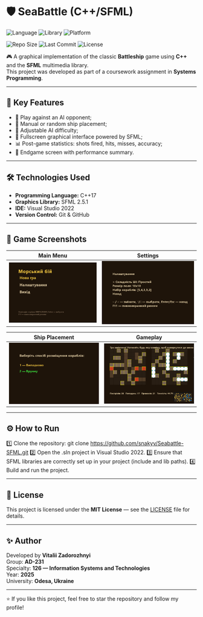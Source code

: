 # 🛡️ SeaBattle (C++/SFML)

![Language](https://img.shields.io/badge/Language-C++17-blue?style=for-the-badge)
![Library](https://img.shields.io/badge/Library-SFML%202.5.1-green?style=for-the-badge)
![Platform](https://img.shields.io/badge/Platform-Windows-lightgrey?style=for-the-badge)

![Repo Size](https://img.shields.io/github/repo-size/snakyv/Seabattle-SFML?style=for-the-badge)
![Last Commit](https://img.shields.io/github/last-commit/snakyv/Seabattle-SFML?style=for-the-badge)
![License](https://img.shields.io/badge/License-MIT-yellow?style=for-the-badge)


🎮 A graphical implementation of the classic **Battleship** game using **C++** and the **SFML** multimedia library.  
This project was developed as part of a coursework assignment in **Systems Programming**.

---

## 📌 Key Features

- 🎯 Play against an AI opponent;
- 🚢 Manual or random ship placement;
- 🧠 Adjustable AI difficulty;
- 🎨 Fullscreen graphical interface powered by SFML;
- 📊 Post-game statistics: shots fired, hits, misses, accuracy;
- 🏁 Endgame screen with performance summary.

---

## 🛠️ Technologies Used

- **Programming Language:** C++17
- **Graphics Library:** SFML 2.5.1
- **IDE:** Visual Studio 2022
- **Version Control:** Git & GitHub


---

## 📸 Game Screenshots

| Main Menu                                    | Settings                                    |
|---------------------------------------------|-------------------------------------------|
| ![Menu](https://raw.githubusercontent.com/snakyv/Seabattle-SFML/main/screenshots/menu.png) | ![Settings](https://raw.githubusercontent.com/snakyv/Seabattle-SFML/main/screenshots/settings.png) |

| Ship Placement                               | Gameplay                                   |
|---------------------------------------------|-------------------------------------------|
| ![Ship Placement](https://raw.githubusercontent.com/snakyv/Seabattle-SFML/main/screenshots/ship_placement.png) | ![Gameplay](https://raw.githubusercontent.com/snakyv/Seabattle-SFML/main/screenshots/game.png) |


---

## ⚙️ How to Run

1️⃣ Clone the repository:
    git clone https://github.com/snakyv/Seabattle-SFML.git
2️⃣ Open the .sln project in Visual Studio 2022.
3️⃣ Ensure that SFML libraries are correctly set up in your project (include and lib paths).
4️⃣ Build and run the project.

---

## 📃 License

This project is licensed under the **MIT License** — see the [LICENSE](LICENSE) file for details.

---

## ✨ Author

Developed by **Vitalii Zadorozhnyi**  
Group: **AD-231**  
Specialty: **126 — Information Systems and Technologies**  
Year: **2025**  
University: **Odesa, Ukraine**

---

⭐ If you like this project, feel free to star the repository and follow my profile!

